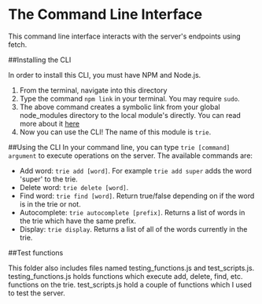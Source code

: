 # The Command Line Interface

This command line interface interacts with the server's endpoints using fetch. 

##Installing the CLI

In order to install this CLI, you must have NPM and Node.js.
1. From the terminal, navigate into this directory
2. Type the command `npm link` in your terminal. You may require `sudo`.
3. The above command creates a symbolic link from your global node_modules directory to the local module's directly. You can read more about it [here](https://medium.com/@alexishevia/the-magic-behind-npm-link-d94dcb3a81af)
4. Now you can use the CLI! The name of this module is `trie`.  

##Using the CLI
In your command line, you can type `trie [command] argument` to execute operations on the server. The available commands are:  
- Add word: `trie add [word]`. For example `trie add super` adds the word 'super' to the trie.  
- Delete word: `trie delete [word]`.  
- Find word: `trie find [word]`. Return true/false depending on if the word is in the trie or not.  
- Autocomplete: `trie autocomplete [prefix]`. Returns a list of words in the trie which have the same prefix.  
- Display: `trie display`. Returns a list of all of the words currently in the trie.  

##Test functions

This folder also includes files named testing_functions.js and test_scripts.js. testing_functions.js holds functions which execute add, delete, find, etc. functions on the trie. test_scripts.js hold a couple of functions which I used to test the server.
